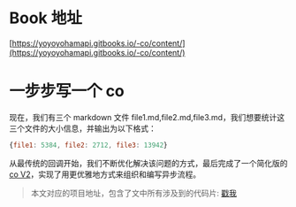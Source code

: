 # Book 地址

[https://yoyoyohamapi.gitbooks.io/-co/content/](https://yoyoyohamapi.gitbooks.io/-co/content/)

# 一步步写一个 co

现在，我们有三个 markdown 文件 file1.md,file2.md,file3.md，我们想要统计这三个文件的大小信息，并输出为以下格式：

```js
{file1: 5384, file2: 2712, file3: 13942}
```

从最传统的回调开始，我们不断优化解决该问题的方式，最后完成了一个简化版的 [co V2](https://github.com/tj/co/tree/2.0.0)，实现了用更优雅地方式来组织和编写异步流程。

> 本文对应的项目地址，包含了文中所有涉及到的代码片: [戳我](https://github.com/yoyoyohamapi/write-a-co)



